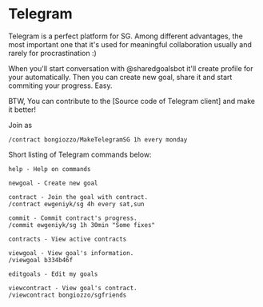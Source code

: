 Telegram 
========

Telegram is a perfect platform for SG. Among different advantages, the most important one that it's used for meaningful collaboration usually and rarely for procrastination :)

When you'll start conversation with @sharedgoalsbot it'll create profile for your automatically.
Thеn you can create new goal, share it and start commiting your progress. Easy.

BTW, You can contribute to the [Source code of Telegram client] and make it better!

Join as 
```
/contract bongiozzo/MakeTelegramSG 1h every monday
```

Short listing of Telegram commands below:
```
help - Help on commands

newgoal - Create new goal

contract - Join the goal with contract.
/contract ewgeniyk/sg 4h every sat,sun

commit - Commit contract's progress. 
/commit ewgeniyk/sg 1h 30min "Some fixes"

contracts - View active contracts

viewgoal - View goal's information.
/viewgoal b334b46f

editgoals - Edit my goals

viewcontract - View goal's contract.
/viewcontract bongiozzo/sgfriends 
```